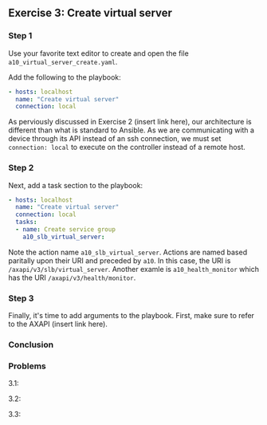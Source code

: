 ## Exercise 3: Create virtual server

### Step 1
Use your favorite text editor to create and open the file `a10_virtual_server_create.yaml`.

Add the following to the playbook:
```yaml
- hosts: localhost
  name: "Create virtual server"
  connection: local
```

As perviously discussed in Exercise 2 (insert link here), our architecture is different than what is standard to Ansible. As we are communicating with a device through its API instead of an ssh connection, we must set `connection: local` to execute on the controller instead of a remote host.

### Step 2
Next, add a task section to the playbook:
```yaml
- hosts: localhost
  name: "Create virtual server"
  connection: local
  tasks:
  - name: Create service group
    a10_slb_virtual_server:
```

Note the action name `a10_slb_virtual_server`. Actions are named based paritally upon their URI and preceded by `a10`. In this case, the URI is `/axapi/v3/slb/virtual_server`. Another examle is `a10_health_monitor` which has the URI `/axapi/v3/health/monitor`.

### Step 3
Finally, it's time to add arguments to the playbook. First, make sure to refer to the AXAPI (insert link here).

### Conclusion

### Problems
3.1: 

3.2: 

3.3: 
